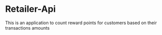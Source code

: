 # Retailer-Api
This is an application to count reward points for customers based on their transactions amounts
